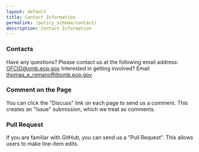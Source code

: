 ```yaml
---
layout: default
title: Contact Information
permalink: /policy_schema/contact/
description: Contact Information
---
```


### Contacts
Have any questions? Please contact us at the following email address:
OFCIO@omb.eop.gov
Interested in getting involved?  Email thomas_e_romanoff@omb.eop.gov
### Comment on the Page
You can click the "Discuss" link on each page to send us a comment. This creates an "Issue" submission, which we treat as comments.
### Pull Request
If you are familiar with GitHub, you can send us a "Pull Request". This allows users to make line-item edits.
